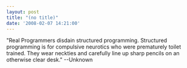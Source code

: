 ```yaml
---
layout: post
title: "(no title)"
date: '2008-02-07 14:21:00'
---
```


"Real Programmers disdain structured programming. Structured programming is for compulsive neurotics who were prematurely toilet trained. They wear neckties and carefully line up sharp pencils on an otherwise clear desk." --Unknown<br><br>